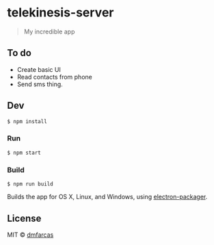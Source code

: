 # telekinesis-server

> My incredible app

## To do

* Create basic UI
* Read contacts from phone
* Send sms thing.



## Dev

```
$ npm install
```

### Run

```
$ npm start
```

### Build

```
$ npm run build
```

Builds the app for OS X, Linux, and Windows, using [electron-packager](https://github.com/maxogden/electron-packager).


## License

MIT © [dmfarcas](http://farcas.me)
